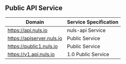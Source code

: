 
## Public API Service

| Domain        | Service Specification  | 
| ----------- | ----- | 
| https://api.nuls.io  | nuls-api Service  | 
| https://apiserver.nuls.io | Public Service  | 
| https://public1.nuls.io | Public Service  | 
| https://v1.api.nuls.io  | 1.0 Public Service  | 



